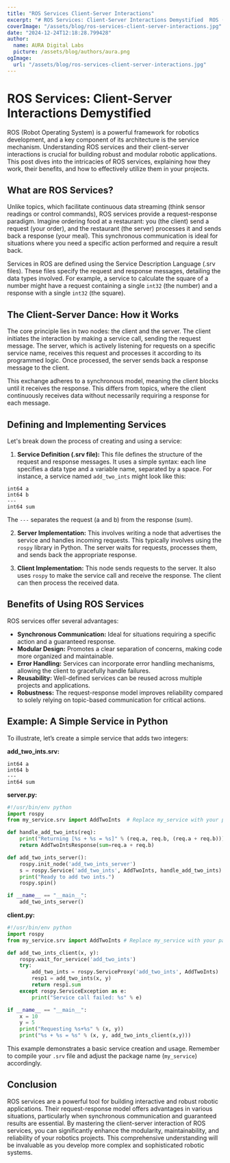 ```yaml
---
title: "ROS Services Client-Server Interactions"
excerpt: "# ROS Services: Client-Server Interactions Demystified  ROS (Robot Operating System) is a powerful framework for robotics development, and a key compo"
coverImage: "/assets/blog/ros-services-client-server-interactions.jpg"
date: "2024-12-24T12:18:28.799428"
author:
  name: AURA Digital Labs
  picture: /assets/blog/authors/aura.png
ogImage:
  url: "/assets/blog/ros-services-client-server-interactions.jpg"
---
```


# ROS Services: Client-Server Interactions Demystified

ROS (Robot Operating System) is a powerful framework for robotics development, and a key component of its architecture is the service mechanism.  Understanding ROS services and their client-server interactions is crucial for building robust and modular robotic applications. This post dives into the intricacies of ROS services, explaining how they work, their benefits, and how to effectively utilize them in your projects.

## What are ROS Services?

Unlike topics, which facilitate continuous data streaming (think sensor readings or control commands), ROS services provide a request-response paradigm. Imagine ordering food at a restaurant: you (the client) send a request (your order), and the restaurant (the server) processes it and sends back a response (your meal). This synchronous communication is ideal for situations where you need a specific action performed and require a result back.

Services in ROS are defined using the Service Description Language (.srv files). These files specify the request and response messages, detailing the data types involved.  For example, a service to calculate the square of a number might have a request containing a single `int32` (the number) and a response with a single `int32` (the square).

## The Client-Server Dance: How it Works

The core principle lies in two nodes: the client and the server.  The client initiates the interaction by making a service call, sending the request message. The server, which is actively listening for requests on a specific service name, receives this request and processes it according to its programmed logic.  Once processed, the server sends back a response message to the client.

This exchange adheres to a synchronous model, meaning the client blocks until it receives the response.  This differs from topics, where the client continuously receives data without necessarily requiring a response for each message.

## Defining and Implementing Services

Let's break down the process of creating and using a service:

1. **Service Definition (.srv file):** This file defines the structure of the request and response messages.  It uses a simple syntax: each line specifies a data type and a variable name, separated by a space. For instance, a service named `add_two_ints` might look like this:

```
int64 a
int64 b
---
int64 sum
```

The `---` separates the request (a and b) from the response (sum).

2. **Server Implementation:**  This involves writing a node that advertises the service and handles incoming requests. This typically involves using the `rospy` library in Python.  The server waits for requests, processes them, and sends back the appropriate response.

3. **Client Implementation:** This node sends requests to the server. It also uses `rospy` to make the service call and receive the response.  The client can then process the received data.

## Benefits of Using ROS Services

ROS services offer several advantages:

* **Synchronous Communication:**  Ideal for situations requiring a specific action and a guaranteed response.
* **Modular Design:** Promotes a clear separation of concerns, making code more organized and maintainable.
* **Error Handling:** Services can incorporate error handling mechanisms, allowing the client to gracefully handle failures.
* **Reusability:**  Well-defined services can be reused across multiple projects and applications.
* **Robustness:** The request-response model improves reliability compared to solely relying on topic-based communication for critical actions.


##  Example: A Simple Service in Python

To illustrate, let’s create a simple service that adds two integers:

**add_two_ints.srv:**

```
int64 a
int64 b
---
int64 sum
```

**server.py:**

```python
#!/usr/bin/env python
import rospy
from my_service.srv import AddTwoInts  # Replace my_service with your package name

def handle_add_two_ints(req):
    print("Returning [%s + %s = %s]" % (req.a, req.b, (req.a + req.b)))
    return AddTwoIntsResponse(sum=req.a + req.b)

def add_two_ints_server():
    rospy.init_node('add_two_ints_server')
    s = rospy.Service('add_two_ints', AddTwoInts, handle_add_two_ints)
    print("Ready to add two ints.")
    rospy.spin()

if __name__ == "__main__":
    add_two_ints_server()
```

**client.py:**

```python
#!/usr/bin/env python
import rospy
from my_service.srv import AddTwoInts # Replace my_service with your package name

def add_two_ints_client(x, y):
    rospy.wait_for_service('add_two_ints')
    try:
        add_two_ints = rospy.ServiceProxy('add_two_ints', AddTwoInts)
        resp1 = add_two_ints(x, y)
        return resp1.sum
    except rospy.ServiceException as e:
        print("Service call failed: %s" % e)

if __name__ == "__main__":
    x = 10
    y = 5
    print("Requesting %s+%s" % (x, y))
    print("%s + %s = %s" % (x, y, add_two_ints_client(x,y)))
```

This example demonstrates a basic service creation and usage. Remember to compile your `.srv` file and adjust the package name (`my_service`) accordingly.


## Conclusion

ROS services are a powerful tool for building interactive and robust robotic applications.  Their request-response model offers advantages in various situations, particularly when synchronous communication and guaranteed results are essential. By mastering the client-server interaction of ROS services, you can significantly enhance the modularity, maintainability, and reliability of your robotics projects.  This comprehensive understanding will be invaluable as you develop more complex and sophisticated robotic systems.
